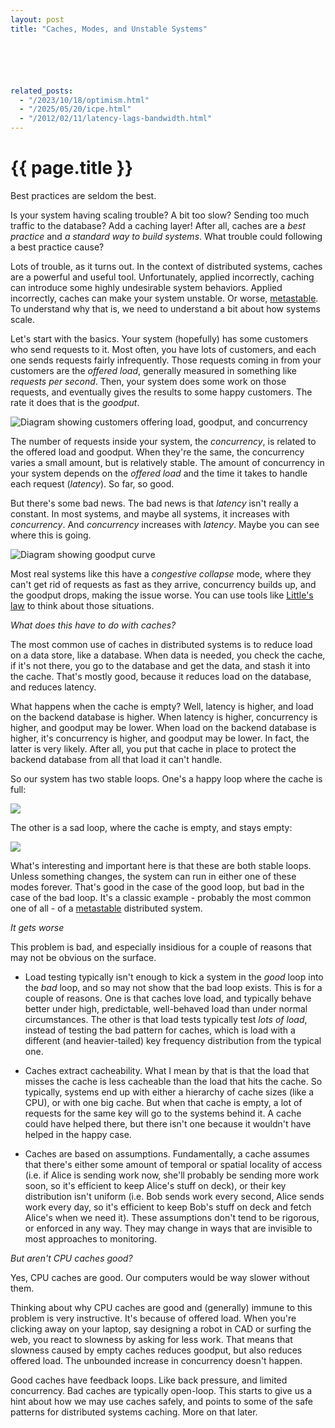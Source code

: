 ```yaml
---
layout: post
title: "Caches, Modes, and Unstable Systems"






related_posts:
  - "/2023/10/18/optimism.html"
  - "/2025/05/20/icpe.html"
  - "/2012/02/11/latency-lags-bandwidth.html"
---
```

{{ page.title }}
================

<p class="meta">Best practices are seldom the best.</p>

Is your system having scaling trouble? A bit too slow? Sending too much traffic to the database? Add a caching layer! After all, caches are a *best practice* and *a standard way to build systems*. What trouble could following a best practice cause?

Lots of trouble, as it turns out. In the context of distributed systems, caches are a powerful and useful tool. Unfortunately, applied incorrectly, caching can introduce some highly undesirable system behaviors. Applied incorrectly, caches can make your system unstable. Or worse, [metastable](https://brooker.co.za/blog/2021/05/24/metastable.html). To understand why that is, we need to understand a bit about how systems scale.

Let's start with the basics. Your system (hopefully) has some customers who send requests to it. Most often, you have lots of customers, and each one sends requests fairly infrequently. Those requests coming in from your customers are the *offered load*, generally measured in something like *requests per second*. Then, your system does some work on those requests, and eventually gives the results to some happy customers. The rate it does that is the *goodput*.

![Diagram showing customers offering load, goodput, and concurrency](https://mbrooker-blog-images.s3.amazonaws.com/architecture.jpeg)

The number of requests inside your system, the *concurrency*, is related to the offered load and goodput. When they're the same, the concurrency varies a small amount, but is relatively stable. The amount of concurrency in your system depends on the *offered load* and the time it takes to handle each request (*latency*). So far, so good.

But there's some bad news. The bad news is that *latency* isn't really a constant. In most systems, and maybe all systems, it increases with *concurrency*. And *concurrency* increases with *latency*. Maybe you can see where this is going.

![Diagram showing goodput curve](https://mbrooker-blog-images.s3.amazonaws.com/goodput_curve.jpeg)

Most real systems like this have a *congestive collapse* mode, where they can't get rid of requests as fast as they arrive, concurrency builds up, and the goodput drops, making the issue worse. You can use tools like [Little's law](https://brooker.co.za/blog/2018/06/20/littles-law.html) to think about those situations.

*What does this have to do with caches?*

The most common use of caches in distributed systems is to reduce load on a data store, like a database. When data is needed, you check the cache, if it's not there, you go to the database and get the data, and stash it into the cache. That's mostly good, because it reduces load on the database, and reduces latency.

What happens when the cache is empty? Well, latency is higher, and load on the backend database is higher. When latency is higher, concurrency is higher, and goodput may be lower. When load on the backend database is higher, it's concurrency is higher, and goodput may be lower. In fact, the latter is very likely. After all, you put that cache in place to protect the backend database from all that load it can't handle.

So our system has two stable loops. One's a happy loop where the cache is full:

![](https://mbrooker-blog-images.s3.amazonaws.com/cache_happy_loop.png)

The other is a sad loop, where the cache is empty, and stays empty:

![](https://mbrooker-blog-images.s3.amazonaws.com/cache_sad_loop.png)

What's interesting and important here is that these are both stable loops. Unless something changes, the system can run in either one of these modes forever. That's good in the case of the good loop, but bad in the case of the bad loop. It's a classic example - probably the most common one of all - of a [metastable](https://brooker.co.za/blog/2021/05/24/metastable.html) distributed system.

*It gets worse*

This problem is bad, and especially insidious for a couple of reasons that may not be obvious on the surface.

 - Load testing typically isn't enough to kick a system in the *good* loop into the *bad* loop, and so may not show that the bad loop exists. This is for a couple of reasons. One is that caches love load, and typically behave better under high, predictable, well-behaved load than under normal circumstances. The other is that load tests typically test *lots of load*, instead of testing the bad pattern for caches, which is load with a different (and heavier-tailed) key frequency distribution from the typical one.

 - Caches extract cacheability. What I mean by that is that the load that misses the cache is less cacheable than the load that hits the cache. So typically, systems end up with either a hierarchy of cache sizes (like a CPU), or with one big cache. But when that cache is empty, a lot of requests for the same key will go to the systems behind it. A cache could have helped there, but there isn't one because it wouldn't have helped in the happy case.

 - Caches are based on assumptions. Fundamentally, a cache assumes that there's either some amount of temporal or spatial locality of access (i.e. if Alice is sending work now, she'll probably be sending more work soon, so it's efficient to keep Alice's stuff on deck), or their key distribution isn't uniform (i.e. Bob sends work every second, Alice sends work every day, so it's efficient to keep Bob's stuff on deck and fetch Alice's when we need it). These assumptions don't tend to be rigorous, or enforced in any way. They may change in ways that are invisible to most approaches to monitoring.

*But aren't CPU caches good?*

Yes, CPU caches are good. Our computers would be way slower without them.

Thinking about why CPU caches are good and (generally) immune to this problem is very instructive. It's because of offered load. When you're clicking away on your laptop, say designing a robot in CAD or surfing the web, you react to slowness by asking for less work. That means that slowness caused by empty caches reduces goodput, but also reduces offered load. The unbounded increase in concurrency doesn't happen.

Good caches have feedback loops. Like back pressure, and limited concurrency. Bad caches are typically open-loop. This starts to give us a hint about how we may use caches safely, and points to some of the safe patterns for distributed systems caching. More on that later.